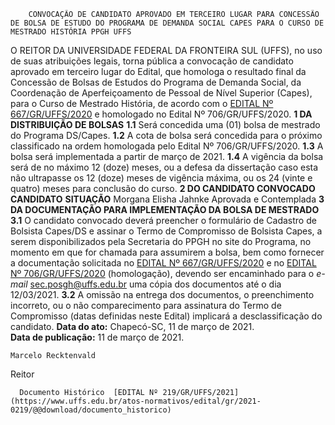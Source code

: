         CONVOCAÇÃO DE CANDIDATO APROVADO EM TERCEIRO LUGAR PARA CONCESSÃO DE BOLSA DE ESTUDO DO PROGRAMA DE DEMANDA SOCIAL CAPES PARA O CURSO DE MESTRADO HISTÓRIA PPGH UFFS  

 O REITOR DA UNIVERSIDADE FEDERAL DA FRONTEIRA SUL (UFFS), no uso de suas atribuições legais, torna pública a convocação de candidato aprovado em terceiro lugar do Edital, que homologa o resultado final da Concessão de Bolsas de Estudos do Programa de Demanda Social, da Coordenação de Aperfeiçoamento de Pessoal de Nível Superior (Capes), para o Curso de Mestrado História, de acordo com o [EDITAL Nº 667/GR/UFFS/2020](https://www.uffs.edu.br/atos-normativos/edital/gr/2020-0667) e homologado no Edital Nº 706/GR/UFFS/2020.  **1 DA DISTRIBUIÇÃO DE BOLSAS** **1.1**  Será concedida uma (01) bolsa de mestrado do Programa DS/Capes. **1.2**  A cota de bolsa será concedida para o próximo classificado na ordem homologada pelo Edital Nº 706/GR/UFFS/2020. **1.3**  A bolsa será implementada a partir de março de 2021. **1.4**  A vigência da bolsa será de no máximo 12 (doze) meses, ou a defesa da dissertação caso esta não ultrapasse os 12 (doze) meses de vigência máxima, ou os 24 (vinte e quatro) meses para conclusão do curso.  **2 DO CANDIDATO CONVOCADO**     **CANDIDATO**   **SITUAÇÃO**     Morgana Elisha Jahnke   Aprovada e Contemplada      **3 DA DOCUMENTAÇÃO PARA IMPLEMENTAÇÃO DA BOLSA DE MESTRADO** **3.1**  O candidato convocado deverá preencher o formulário de Cadastro de Bolsista Capes/DS e assinar o Termo de Compromisso de Bolsista Capes, a serem disponibilizados pela Secretaria do PPGH no site do Programa, no momento em que for chamada para assumirem a bolsa, bem como fornecer a documentação solicitada no [EDITAL Nº 667/GR/UFFS/2020](https://www.uffs.edu.br/atos-normativos/edital/gr/2020-0667) e no [EDITAL Nº 706/GR/UFFS/2020](https://www.uffs.edu.br/atos-normativos/edital/gr/2020-0706) (homologação), devendo ser encaminhado para o *e-mail*  sec.posgh@uffs.edu.br uma cópia dos documentos até o dia 12/03/2021. **3.2**  A omissão na entrega dos documentos, o preenchimento incorreto, ou o não comparecimento para assinatura do Termo de Compromisso (datas definidas neste Edital) implicará a desclassificação do candidato.      **Data do ato:** Chapecó-SC, 11 de março de 2021.   
 **Data de publicação:**  11 de março de 2021. 

    Marcelo Recktenvald   
 Reitor 

      Documento Histórico  [EDITAL Nº 219/GR/UFFS/2021](https://www.uffs.edu.br/atos-normativos/edital/gr/2021-0219/@@download/documento_historico)     
      